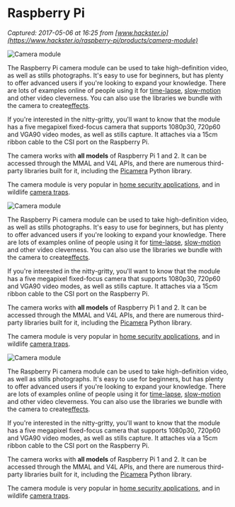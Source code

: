 # Raspberry Pi

_Captured: 2017-05-06 at 16:25 from [www.hackster.io](https://www.hackster.io/raspberry-pi/products/camera-module)_

![Camera module](https://hackster.imgix.net/uploads/image/file/132940/11868-00a.jpg?auto=compress%2Cformat&w=400&h=300&fit=max)

The Raspberry Pi camera module can be used to take high-definition video, as well as stills photographs. It's easy to use for beginners, but has plenty to offer advanced users if you're looking to expand your knowledge. There are lots of examples online of people using it for [time-lapse](http://www.raspberrypi.org/archives/6504), [slow-motion](http://www.raspberrypi.org/archives/6475) and other video cleverness. You can also use the libraries we bundle with the camera to create[effects](http://www.raspberrypi.org/archives/4483).

If you're interested in the nitty-gritty, you'll want to know that the module has a five megapixel fixed-focus camera that supports 1080p30, 720p60 and VGA90 video modes, as well as stills capture. It attaches via a 15cm ribbon cable to the CSI port on the Raspberry Pi.

The camera works with **all models** of Raspberry Pi 1 and 2. It can be accessed through the MMAL and V4L APIs, and there are numerous third-party libraries built for it, including the [Picamera](http://picamera.readthedocs.org/) Python library.

The camera module is very popular in [home security applications](http://www.raspberrypi.org/archives/5071), and in wildlife [camera traps](http://www.raspberrypi.org/archives/4832).

  
![Camera module](https://hackster.imgix.net/uploads/image/file/132940/11868-00a.jpg?auto=compress%2Cformat&w=400&h=300&fit=max)

The Raspberry Pi camera module can be used to take high-definition video, as well as stills photographs. It's easy to use for beginners, but has plenty to offer advanced users if you're looking to expand your knowledge. There are lots of examples online of people using it for [time-lapse](http://www.raspberrypi.org/archives/6504), [slow-motion](http://www.raspberrypi.org/archives/6475) and other video cleverness. You can also use the libraries we bundle with the camera to create[effects](http://www.raspberrypi.org/archives/4483).

If you're interested in the nitty-gritty, you'll want to know that the module has a five megapixel fixed-focus camera that supports 1080p30, 720p60 and VGA90 video modes, as well as stills capture. It attaches via a 15cm ribbon cable to the CSI port on the Raspberry Pi.

The camera works with **all models** of Raspberry Pi 1 and 2. It can be accessed through the MMAL and V4L APIs, and there are numerous third-party libraries built for it, including the [Picamera](http://picamera.readthedocs.org/) Python library.

The camera module is very popular in [home security applications](http://www.raspberrypi.org/archives/5071), and in wildlife [camera traps](http://www.raspberrypi.org/archives/4832).

  
![Camera module](https://hackster.imgix.net/uploads/image/file/132940/11868-00a.jpg?auto=compress%2Cformat&w=400&h=300&fit=max)

The Raspberry Pi camera module can be used to take high-definition video, as well as stills photographs. It's easy to use for beginners, but has plenty to offer advanced users if you're looking to expand your knowledge. There are lots of examples online of people using it for [time-lapse](http://www.raspberrypi.org/archives/6504), [slow-motion](http://www.raspberrypi.org/archives/6475) and other video cleverness. You can also use the libraries we bundle with the camera to create[effects](http://www.raspberrypi.org/archives/4483).

If you're interested in the nitty-gritty, you'll want to know that the module has a five megapixel fixed-focus camera that supports 1080p30, 720p60 and VGA90 video modes, as well as stills capture. It attaches via a 15cm ribbon cable to the CSI port on the Raspberry Pi.

The camera works with **all models** of Raspberry Pi 1 and 2. It can be accessed through the MMAL and V4L APIs, and there are numerous third-party libraries built for it, including the [Picamera](http://picamera.readthedocs.org/) Python library.

The camera module is very popular in [home security applications](http://www.raspberrypi.org/archives/5071), and in wildlife [camera traps](http://www.raspberrypi.org/archives/4832).
